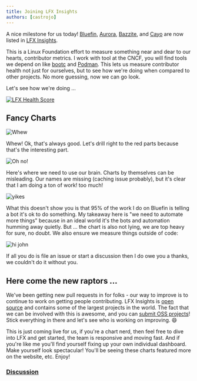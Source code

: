 ```yaml
---
title: Joining LFX Insights
authors: [castrojo]
---
```


A nice milestone for us today! [Bluefin](https://insights.linuxfoundation.org/project/ublue-os-bluefin), [Aurora](https://insights.linuxfoundation.org/project/ublue-os-aurora), [Bazzite](https://insights.linuxfoundation.org/project/ublue-os-bazzite), and [Cayo](https://insights.linuxfoundation.org/project/cayo) are now listed in [LFX Insights](https://insights.linuxfoundation.org/).

This is a Linux Foundation effort to measure something near and dear to our hearts, contributor metrics. I work with tool at the CNCF, you will find tools we depend on like [bootc](https://insights.linuxfoundation.org/project/bootc) and [Podman](https://insights.linuxfoundation.org/project/containers-podman). This lets us measure contributor health not just for ourselves, but to see how we're doing when compared to other projects. No more guessing, now we can go look. 

Let's see how we're doing ... 

[![LFX Health Score](https://insights.linuxfoundation.org/api/badge/health-score?project=ublue-os-bluefin)](https://insights.linuxfoundation.org/project/ublue-os-bluefin)

## Fancy Charts

![Whew](https://github.com/user-attachments/assets/4c05d343-76d6-4c9a-8b74-83fb0cf634e8)

Whew! Ok, that's always good. Let's drill right to the red parts because that's the interesting part.

![Oh no!](https://github.com/user-attachments/assets/59ee8fad-5f61-455c-a09a-f855eee2aa75)

Here's where we need to use our brain. Charts by themselves can be misleading. Our names are missing (caching issue probably), but it's clear that I am doing a ton of work! too much!

![yikes](https://github.com/user-attachments/assets/72475511-a341-42c0-9f13-3d9f9f7f4698) 

What this doesn't show you is that 95% of the work I do on Bluefin is telling a bot it's ok to do something. My takeaway here is "we need to automate more things" because in an ideal world it's the bots and automation humming away quietly. But ... the chart is also not lying, we are top heavy for sure, no doubt. We also ensure we measure things outside of code: 

![hi john](https://github.com/user-attachments/assets/db34c7bd-5441-4da5-b70b-c14dfb67f725)

If all you do is file an issue or start a discussion then I do owe you a thanks, we couldn't do it without you. 

## Here come the new raptors ...

We've been getting new pull requests in for folks - our way to improve is to continue to work on getting people contributing. LFX Insights is [open source](https://github.com/linuxfoundation/insights) and contains some of the largest projects in the world. The fact that we can be involved with this is awesome, and you can [submit OSS projects](https://github.com/linuxfoundation/insights/discussions)! Stick everything in there and let's see who is working on improving. 😄

This is just coming live for us, if you're a chart nerd, then feel free to dive into LFX and get started, the team is responsive and moving fast. And if you're like me you'll find yourself fixing up your own individual dashboard. Make yourself look spectacular! You'll be seeing these charts featured more on the website, etc. Enjoy!

### [Discussion](https://github.com/ublue-os/bluefin/discussions/2960)

